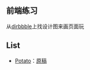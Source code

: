 ## 前端练习

从[dirbbble](https://dribbble.com/)上找设计图来画页面玩

## List

* [Potato](./potato/index.html)：[原稿](https://dribbble.com/shots/2042501-Potato-landing-page)
